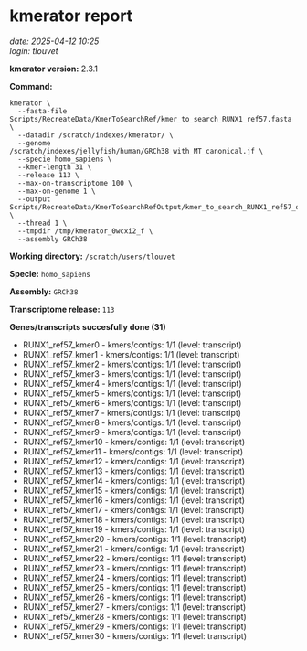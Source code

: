 # kmerator report
*date: 2025-04-12 10:25*  
*login: tlouvet*

**kmerator version:** 2.3.1

**Command:**

```
kmerator \
  --fasta-file Scripts/RecreateData/KmerToSearchRef/kmer_to_search_RUNX1_ref57.fasta \
  --datadir /scratch/indexes/kmerator/ \
  --genome /scratch/indexes/jellyfish/human/GRCh38_with_MT_canonical.jf \
  --specie homo_sapiens \
  --kmer-length 31 \
  --release 113 \
  --max-on-transcriptome 100 \
  --max-on-genome 1 \
  --output Scripts/RecreateData/KmerToSearchRefOutput/kmer_to_search_RUNX1_ref57_output \
  --thread 1 \
  --tmpdir /tmp/kmerator_0wcxi2_f \
  --assembly GRCh38
```

**Working directory:** `/scratch/users/tlouvet`

**Specie:** `homo_sapiens`

**Assembly:** `GRCh38`

**Transcriptome release:** `113`

**Genes/transcripts succesfully done (31)**

- RUNX1_ref57_kmer0 - kmers/contigs: 1/1 (level: transcript)
- RUNX1_ref57_kmer1 - kmers/contigs: 1/1 (level: transcript)
- RUNX1_ref57_kmer2 - kmers/contigs: 1/1 (level: transcript)
- RUNX1_ref57_kmer3 - kmers/contigs: 1/1 (level: transcript)
- RUNX1_ref57_kmer4 - kmers/contigs: 1/1 (level: transcript)
- RUNX1_ref57_kmer5 - kmers/contigs: 1/1 (level: transcript)
- RUNX1_ref57_kmer6 - kmers/contigs: 1/1 (level: transcript)
- RUNX1_ref57_kmer7 - kmers/contigs: 1/1 (level: transcript)
- RUNX1_ref57_kmer8 - kmers/contigs: 1/1 (level: transcript)
- RUNX1_ref57_kmer9 - kmers/contigs: 1/1 (level: transcript)
- RUNX1_ref57_kmer10 - kmers/contigs: 1/1 (level: transcript)
- RUNX1_ref57_kmer11 - kmers/contigs: 1/1 (level: transcript)
- RUNX1_ref57_kmer12 - kmers/contigs: 1/1 (level: transcript)
- RUNX1_ref57_kmer13 - kmers/contigs: 1/1 (level: transcript)
- RUNX1_ref57_kmer14 - kmers/contigs: 1/1 (level: transcript)
- RUNX1_ref57_kmer15 - kmers/contigs: 1/1 (level: transcript)
- RUNX1_ref57_kmer16 - kmers/contigs: 1/1 (level: transcript)
- RUNX1_ref57_kmer17 - kmers/contigs: 1/1 (level: transcript)
- RUNX1_ref57_kmer18 - kmers/contigs: 1/1 (level: transcript)
- RUNX1_ref57_kmer19 - kmers/contigs: 1/1 (level: transcript)
- RUNX1_ref57_kmer20 - kmers/contigs: 1/1 (level: transcript)
- RUNX1_ref57_kmer21 - kmers/contigs: 1/1 (level: transcript)
- RUNX1_ref57_kmer22 - kmers/contigs: 1/1 (level: transcript)
- RUNX1_ref57_kmer23 - kmers/contigs: 1/1 (level: transcript)
- RUNX1_ref57_kmer24 - kmers/contigs: 1/1 (level: transcript)
- RUNX1_ref57_kmer25 - kmers/contigs: 1/1 (level: transcript)
- RUNX1_ref57_kmer26 - kmers/contigs: 1/1 (level: transcript)
- RUNX1_ref57_kmer27 - kmers/contigs: 1/1 (level: transcript)
- RUNX1_ref57_kmer28 - kmers/contigs: 1/1 (level: transcript)
- RUNX1_ref57_kmer29 - kmers/contigs: 1/1 (level: transcript)
- RUNX1_ref57_kmer30 - kmers/contigs: 1/1 (level: transcript)
